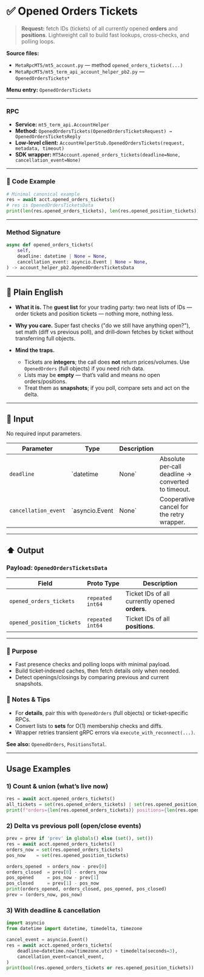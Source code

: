# ✅ Opened Orders Tickets

> **Request:** fetch IDs (tickets) of all currently opened **orders** and **positions**.
> Lightweight call to build fast lookups, cross‑checks, and polling loops.

**Source files:**

* `MetaRpcMT5/mt5_account.py` — method `opened_orders_tickets(...)`
* `MetaRpcMT5/mt5_term_api_account_helper_pb2.py` — `OpenedOrdersTickets*`

**Menu entry:** `OpenedOrdersTickets`

---

### RPC

* **Service:** `mt5_term_api.AccountHelper`
* **Method:** `OpenedOrdersTickets(OpenedOrdersTicketsRequest) → OpenedOrdersTicketsReply`
* **Low-level client:** `AccountHelperStub.OpenedOrdersTickets(request, metadata, timeout)`
* **SDK wrapper:** `MT5Account.opened_orders_tickets(deadline=None, cancellation_event=None)`

---

### 🔗 Code Example

```python
# Minimal canonical example
res = await acct.opened_orders_tickets()
# res is OpenedOrdersTicketsData
print(len(res.opened_orders_tickets), len(res.opened_position_tickets))
```

---

### Method Signature

```python
async def opened_orders_tickets(
    self,
    deadline: datetime | None = None,
    cancellation_event: asyncio.Event | None = None,
) -> account_helper_pb2.OpenedOrdersTicketsData
```

---

## 💬 Plain English

* **What it is.** The **guest list** for your trading party: two neat lists of IDs — order tickets and position tickets — nothing more, nothing less.
* **Why you care.** Super fast checks ("do we still have anything open?"), set math (diff vs previous poll), and drill‑down fetches by ticket without transferring full objects.
* **Mind the traps.**

  * Tickets are **integers**; the call does **not** return prices/volumes. Use `OpenedOrders` (full objects) if you need rich data.
  * Lists may be **empty** — that’s valid and means no open orders/positions.
  * Treat them as **snapshots**; if you poll, compare sets and act on the delta.

---

## 🔽 Input

No required input parameters.

| Parameter            | Type            | Description |                                                    |
| -------------------- | --------------- | ----------- | -------------------------------------------------- |
| `deadline`           | \`datetime      | None\`      | Absolute per‑call deadline → converted to timeout. |
| `cancellation_event` | \`asyncio.Event | None\`      | Cooperative cancel for the retry wrapper.          |

---

## ⬆️ Output

### Payload: `OpenedOrdersTicketsData`

| Field                     | Proto Type       | Description                                    |
| ------------------------- | ---------------- | ---------------------------------------------- |
| `opened_orders_tickets`   | `repeated int64` | Ticket IDs of all currently opened **orders**. |
| `opened_position_tickets` | `repeated int64` | Ticket IDs of all **positions**.               |

---

### 🎯 Purpose

* Fast presence checks and polling loops with minimal payload.
* Build ticket‑indexed caches, then fetch details only when needed.
* Detect openings/closings by comparing previous and current snapshots.

### 🧩 Notes & Tips

* For **details**, pair this with `OpenedOrders` (full objects) or ticket‑specific RPCs.
* Convert lists to **sets** for O(1) membership checks and diffs.
* Wrapper retries transient gRPC errors via `execute_with_reconnect(...)`.

**See also:** `OpenedOrders`, `PositionsTotal`.

---

## Usage Examples

### 1) Count & union (what’s live now)

```python
res = await acct.opened_orders_tickets()
all_tickets = set(res.opened_orders_tickets) | set(res.opened_position_tickets)
print(f"orders={len(res.opened_orders_tickets)} positions={len(res.opened_position_tickets)} total={len(all_tickets)}")
```

### 2) Delta vs previous poll (open/close events)

```python
prev = prev if 'prev' in globals() else (set(), set())
res = await acct.opened_orders_tickets()
orders_now = set(res.opened_orders_tickets)
pos_now    = set(res.opened_position_tickets)

orders_opened  = orders_now - prev[0]
orders_closed  = prev[0] - orders_now
pos_opened     = pos_now - prev[1]
pos_closed     = prev[1] - pos_now
print(orders_opened, orders_closed, pos_opened, pos_closed)
prev = (orders_now, pos_now)
```

### 3) With deadline & cancellation

```python
import asyncio
from datetime import datetime, timedelta, timezone

cancel_event = asyncio.Event()
res = await acct.opened_orders_tickets(
    deadline=datetime.now(timezone.utc) + timedelta(seconds=3),
    cancellation_event=cancel_event,
)
print(bool(res.opened_orders_tickets or res.opened_position_tickets))
```
